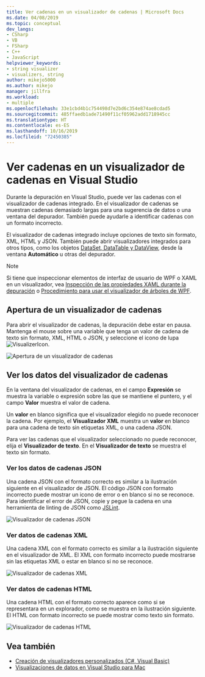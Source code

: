 ```yaml
---
title: Ver cadenas en un visualizador de cadenas | Microsoft Docs
ms.date: 04/08/2019
ms.topic: conceptual
dev_langs:
- CSharp
- VB
- FSharp
- C++
- JavaScript
helpviewer_keywords:
- string visualizer
- visualizers, string
author: mikejo5000
ms.author: mikejo
manager: jillfra
ms.workload:
- multiple
ms.openlocfilehash: 33e1cbd4b1c754498d7e2bd6c354e874ae8cdad5
ms.sourcegitcommit: 485ffaedb1ade71490f11cf05962add1718945cc
ms.translationtype: HT
ms.contentlocale: es-ES
ms.lasthandoff: 10/16/2019
ms.locfileid: "72450385"
---
```

# <a name="view-strings-in-a-string-visualizer-in-visual-studio"></a>Ver cadenas en un visualizador de cadenas en Visual Studio

Durante la depuración en Visual Studio, puede ver las cadenas con el visualizador de cadenas integrado. En el visualizador de cadenas se muestran cadenas demasiado largas para una sugerencia de datos o una ventana del depurador. También puede ayudarle a identificar cadenas con un formato incorrecto.

El visualizador de cadenas integrado incluye opciones de texto sin formato, XML, HTML y JSON. También puede abrir visualizadores integrados para otros tipos, como los objetos [DataSet, DataTable y DataView](../debugger/dataset-visualizer-dialog-box.md), desde la ventana **Automático** u otras del depurador.

> [!NOTE]
> Si tiene que inspeccionar elementos de interfaz de usuario de WPF o XAML en un visualizador, vea [Inspección de las propiedades XAML durante la depuración](../xaml-tools/inspect-xaml-properties-while-debugging.md) o [Procedimiento para usar el visualizador de árboles de WPF](../debugger/how-to-use-the-wpf-tree-visualizer.md).

## <a name="open-a-string-visualizer"></a>Apertura de un visualizador de cadenas

Para abrir el visualizador de cadenas, la depuración debe estar en pausa. Mantenga el mouse sobre una variable que tenga un valor de cadena de texto sin formato, XML, HTML o JSON, y seleccione el icono de lupa ![VisualizerIcon](../debugger/media/dbg-tips-visualizer-icon.png "Icono del visualizador").

![Apertura de un visualizador de cadenas](../debugger/media/dbg-tips-string-visualizers.png "Abrir el visualizador de cadenas")

## <a name="view-string-visualizer-data"></a>Ver los datos del visualizador de cadenas

En la ventana del visualizador de cadenas, en el campo **Expresión** se muestra la variable o expresión sobre las que se mantiene el puntero, y el campo **Valor** muestra el valor de cadena.

Un **valor** en blanco significa que el visualizador elegido no puede reconocer la cadena. Por ejemplo, el **Visualizador XML** muestra un **valor** en blanco para una cadena de texto sin etiquetas XML, o una cadena JSON.

Para ver las cadenas que el visualizador seleccionado no puede reconocer, elija el **Visualizador de texto**. En el **Visualizador de texto** se muestra el texto sin formato.

### <a name="view-json-string-data"></a>Ver los datos de cadenas JSON

Una cadena JSON con el formato correcto es similar a la ilustración siguiente en el visualizador de JSON. El código JSON con formato incorrecto puede mostrar un icono de error o en blanco si no se reconoce. Para identificar el error de JSON, copie y pegue la cadena en una herramienta de linting de JSON como [JSLint](https://www.jslint.com/).

![Visualizador de cadenas JSON](../debugger/media/dbg-tips-string-visualizer-json.png "Visualizador de cadenas JSON")

### <a name="view-xml-string-data"></a>Ver datos de cadenas XML

Una cadena XML con el formato correcto es similar a la ilustración siguiente en el visualizador de XML. El XML con formato incorrecto puede mostrarse sin las etiquetas XML o estar en blanco si no se reconoce.

![Visualizador de cadenas XML](../debugger/media/dbg-string-visualizers-xml.png "Visualizador de cadenas XML")

### <a name="view-html-string-data"></a>Ver datos de cadenas HTML

Una cadena HTML con el formato correcto aparece como si se representara en un explorador, como se muestra en la ilustración siguiente. El HTML con formato incorrecto se puede mostrar como texto sin formato.

![Visualizador de cadenas HTML](../debugger/media/dbg-string-visualizers-html.png "Visualizador de cadenas HTML")

## <a name="see-also"></a>Vea también

- [Creación de visualizadores personalizados (C#, Visual Basic)](../debugger/create-custom-visualizers-of-data.md)
- [Visualizaciones de datos en Visual Studio para Mac](/visualstudio/mac/data-visualizations)